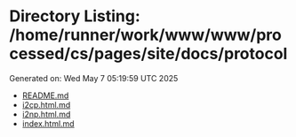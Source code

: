 # Directory Listing: /home/runner/work/www/www/processed/cs/pages/site/docs/protocol
Generated on: Wed May  7 05:19:59 UTC 2025

- [README.md](README.md)
- [i2cp.html.md](i2cp.html.md)
- [i2np.html.md](i2np.html.md)
- [index.html.md](index.html.md)
